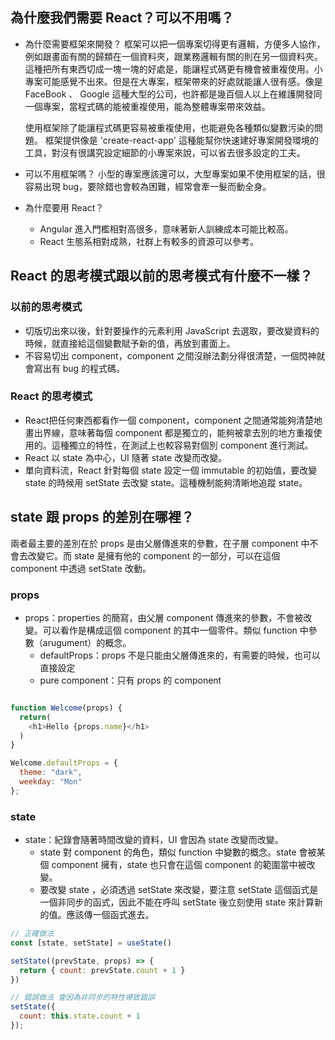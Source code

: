 ## 為什麼我們需要 React？可以不用嗎？

- 為什麼需要框架來開發？
  框架可以把一個專案切得更有邏輯，方便多人協作，例如跟畫面有關的歸類在一個資料夾，跟業務邏輯有關的則在另一個資料夾。這種把所有東西切成一塊一塊的好處是，能讓程式碼更有機會被重複使用。小專案可能感覺不出來。但是在大專案，框架帶來的好處就能讓人很有感。像是 FaceBook 、 Google 這種大型的公司，也許都是幾百個人以上在維護開發同一個專案，當程式碼的能被重複使用，能為整體專案帶來效益。

  使用框架除了能讓程式碼更容易被重複使用，也能避免各種類似變數污染的問題。
  框架提供像是 'create-react-app' 這種能幫你快速建好專案開發環境的工具，對沒有很講究設定細節的小專案來說，可以省去很多設定的工夫。
  
- 可以不用框架嗎？
  小型的專案應該還可以，大型專案如果不使用框架的話，很容易出現 bug，要除錯也會較為困難，經常會牽一髮而動全身。


- 為什麼要用 React？
  - Angular 進入門檻相對高很多，意味著新人訓練成本可能比較高。
  - React 生態系相對成熟，社群上有較多的資源可以參考。

## React 的思考模式跟以前的思考模式有什麼不一樣？

### 以前的思考模式

  - 切版切出來以後，針對要操作的元素利用 JavaScript 去選取，要改變資料的時候，就直接給這個變數賦予新的值，再放到畫面上。
  - 不容易切出 component，component 之間沒辦法劃分得很清楚，一個閃神就會寫出有 bug 的程式碼。

### React 的思考模式

  - React把任何東西都看作一個 component，component 之間通常能夠清楚地畫出界線，意味著每個 component 都是獨立的，能夠被拿去別的地方重複使用的。這種獨立的特性，在測試上也較容易對個別 component 進行測試。
  - React 以 state 為中心，UI 隨著 state 改變而改變。
  - 單向資料流，React 針對每個 state 設定一個 immutable 的初始值，要改變 state 的時候用  setState 去改變 state。這種機制能夠清晰地追蹤 state。


## state 跟 props 的差別在哪裡？

兩者最主要的差別在於 props 是由父層傳進來的參數，在子層 component 中不會去改變它。而 state 是擁有他的 component 的一部分，可以在這個 component 中透過 setState 改動。

### props

- props：properties 的簡寫，由父層 component 傳進來的參數，不會被改變。可以看作是構成這個 component 的其中一個零件。類似 function 中參數（arugument）的概念。
  - defaultProps：props 不是只能由父層傳進來的，有需要的時候，也可以直接設定
  - pure component：只有 props 的 component
  
```js

function Welcome(props) {
  return(
    <h1>Hello {props.name}</h1>
  )
}

Welcome.defaultProps = {
  theme: "dark",
  weekday: "Mon"
};
```

### state

- state：紀錄會隨著時間改變的資料，UI 會因為 state 改變而改變。
  - state 對 component 的角色，類似 function 中變數的概念。state 會被某個 component 擁有，state 也只會在這個 component 的範圍當中被改變。
  - 要改變 state ，必須透過 setState 來改變，要注意 setState 這個函式是一個非同步的函式，因此不能在呼叫 setState 後立刻使用 state 來計算新的值。應該傳一個函式進去。

```js
// 正確做法
const [state, setState] = useState()

setState((prevState, props) => {
  return { count: prevState.count + 1 }
})

// 錯誤做法 會因為非同步的特性導致錯誤
setState({
  count: this.state.count + 1
});

```